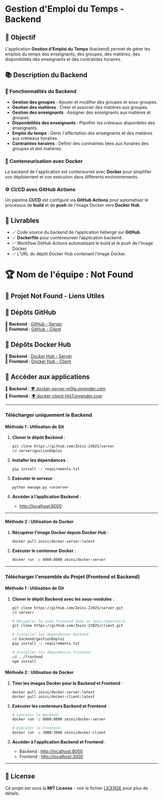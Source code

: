 # Gestion d'Emploi du Temps - Backend

## 📌 Objectif

L'application **Gestion d'Emploi du Temps** (backend) permet de gérer les emplois du temps des enseignants, des groupes, des matières, des disponibilités des enseignants et des contraintes horaires.

## 📚 Description du Backend

### 🚀 Fonctionnalités du Backend

- **Gestion des groupes** : Ajouter et modifier des groupes et sous-groupes.
- **Gestion des matières** : Créer et associer des matières aux groupes.
- **Gestion des enseignants** : Assigner des enseignants aux matières et groupes.
- **Disponibilités des enseignants** : Planifier les créneaux disponibles des enseignants.
- **Emploi du temps** : Gérer l'affectation des enseignants et des matières aux créneaux horaires.
- **Contraintes horaires** : Définir des contraintes liées aux horaires des groupes et des matières.

### 🐳 Conteneurisation avec Docker

Le backend de l'application est conteneurisé avec **Docker** pour simplifier son déploiement et son exécution dans différents environnements.

### ⚙️ CI/CD avec GitHub Actions

Un pipeline **CI/CD** est configuré via **GitHub Actions** pour automatiser le processus de **build** et de **push** de l'image Docker vers **Docker Hub**.

## 📂 Livrables

- ✅ Code source du backend de l’application hébergé sur **GitHub**.
- ✅ **Dockerfile** pour conteneuriser l’application backend.
- ✅ Workflow GitHub Actions automatisant le build et le push de l'image Docker.
- ✅ L'URL du dépôt Docker Hub contenant l’image Docker.

# 🏆 Nom de l'équipe : **Not Found**

## 🚀 Projet **Not Found** - Liens Utiles

## 🔹 Dépôts GitHub
🔗 **Backend** : [GitHub - Server](https://github.com/Zeini-23025/server)  
🔗 **Frontend** : [GitHub - Client](https://github.com/Zeini-23025/client)  

## 🐳 Dépôts Docker Hub
🐳 **Backend** : [Docker Hub - Server](https://hub.docker.com/r/zeini/docker-server)  
🐳 **Frontend** : [Docker Hub - Client](https://hub.docker.com/r/zeini/docker-client)  

## 🚀 Accéder aux applications
🔹 **Backend** : [🌍 docker-server-m0lg.onrender.com](https://docker-server-m0lg.onrender.com/)  
🔹 **Frontend** : [🌍 docker-client-hhi7.onrender.com](https://docker-client-hhi7.onrender.com)  

---

### **Télécharger uniquement le Backend**

#### **Méthode 1 : Utilisation de Git**

1. **Cloner le dépôt Backend** :
    ```bash
    git clone https://github.com/Zeini-23025/server
    cd server/gestionEmploi
    ```

2. **Installer les dépendances** :
    ```bash
    pip install -r requirements.txt
    ```

3. **Exécuter le serveur** :
    ```bash
    python manage.py runserver
    ```

4. **Accéder à l’application Backend** :
    - [http://localhost:8000](http://localhost:8000)

---

#### **Méthode 2 : Utilisation de Docker**

1. **Récupérer l'image Docker depuis Docker Hub** :
    ```bash
    docker pull zeini/docker-server:latest
    ```

2. **Exécuter le conteneur Docker** :
    ```bash
    docker run -p 8000:8000 zeini/docker-server
    ```


---

### **Télécharger l'ensemble du Projet (Frontend et Backend)**

#### **Méthode 1 : Utilisation de Git**

1. **Cloner le dépôt Backend avec les sous-modules** :
    ```bash
    git clone https://github.com/Zeini-23025/server.git
    cd server/

    # Récupérer le code frontend dans un sous-répertoire
    git clone https://github.com/Zeini-23025/client.git

    # Installer les dépendances backend
    cd backend/gestionEmploi
    pip install -r requirements.txt

    # Installer les dépendances frontend
    cd ../frontend
    npm install
    ```

#### **Méthode 2 : Utilisation de Docker**

1. **Tirer les images Docker pour le Backend et Frontend** :
    ```bash
    docker pull zeini/docker-server:latest
    docker pull zeini/docker-client:latest
    ```

2. **Exécuter les conteneurs Backend et Frontend** :
    ```bash
    # Exécuter le Backend
    docker run -p 8000:8000 zeini/docker-server

    # Exécuter le Frontend
    docker run -p 3000:3000 zeini/docker-client
    ```

3. **Accéder à l’application Backend et Frontend** :
    - Backend : [http://localhost:8000](http://localhost:8000)
    - Frontend : [http://localhost:3000](http://localhost:3000)

---

## 📄 License

Ce projet est sous la **MIT License** - voir le fichier [LICENSE](./LICENSE) pour plus de détails.
